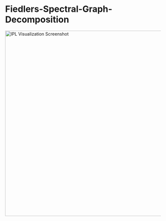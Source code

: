 # Fiedlers-Spectral-Graph-Decomposition

<img src="images/image00" alt="IPL Visualization Screenshot" width="600"/>
